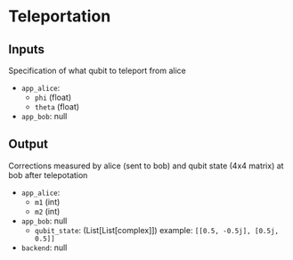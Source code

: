 # Teleportation
## Inputs
Specification of what qubit to teleport from alice
* `app_alice`:
  * `phi` (float)
  * `theta` (float)
* `app_bob`: null

## Output
Corrections measured by alice (sent to bob) and qubit state (4x4 matrix) at bob after telepotation
* `app_alice`:
  * `m1` (int)
  * `m2` (int)
* `app_bob`: null
  * `qubit_state`: (List[List[complex]])
    example: `[[0.5, -0.5j], [0.5j, 0.5]]`
* `backend`: null
